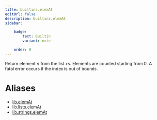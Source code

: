 ```yaml
---
title: builtins.elemAt
editUrl: false
description: builtins.elemAt
sidebar:

    badge:
        text: Builtin
        variant: note

    order: 0
---
```


Return element *n* from the list *xs*. Elements are counted starting
from 0. A fatal error occurs if the index is out of bounds.


# Aliases

- [lib.elemAt](/nix-doc-comments/reference/lib/lib-elemat)
- [lib.lists.elemAt](/nix-doc-comments/reference/lib/lists/lib-lists-elemat)
- [lib.strings.elemAt](/nix-doc-comments/reference/lib/strings/lib-strings-elemat)


